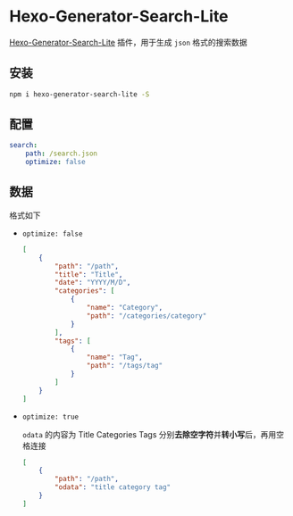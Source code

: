 # Hexo-Generator-Search-Lite

[Hexo-Generator-Search-Lite](https://github.com/argvchs/hexo-generator-search-lite) 插件，用于生成 `json` 格式的搜索数据

## 安装

```bash
npm i hexo-generator-search-lite -S
```

## 配置

```yaml
search:
    path: /search.json
    optimize: false
```

## 数据

格式如下

-   `optimize: false`

    ```json
    [
        {
            "path": "/path",
            "title": "Title",
            "date": "YYYY/M/D",
            "categories": [
                {
                    "name": "Category",
                    "path": "/categories/category"
                }
            ],
            "tags": [
                {
                    "name": "Tag",
                    "path": "/tags/tag"
                }
            ]
        }
    ]
    ```

-   `optimize: true`

    `odata` 的内容为 Title Categories Tags 分别**去除空字符**并**转小写**后，再用空格连接

    ```json
    [
        {
            "path": "/path",
            "odata": "title category tag"
        }
    ]
    ```
